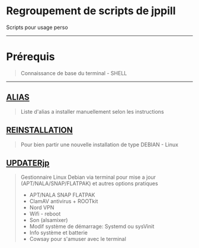 # Regroupement de scripts de jppill
Scripts pour usage perso
________________________________________
# Prérequis
> Connaissance de base du terminal - SHELL
________________________________________

## [ALIAS](ALIAS)
> Liste d'alias a installer manuellement selon les instructions

## [REINSTALLATION](REINSTALLATION)
> Pour bien partir une nouvelle installation de type DEBIAN - Linux

## [UPDATERjp](UPDATERjp)
> Gestionnaire Linux Debian via terminal pour mise a jour (APT/NALA/SNAP/FLATPAK) et autres options pratiques
>   - APT/NALA SNAP FLATPAK
>   - ClamAV antivirus + ROOTkit
>   - Nord VPN
>   - Wifi - reboot
>   - Son (alsamixer)
>   - Modif système de démarrage: Systemd ou sysVinit
>   - Info système et batterie
>   - Cowsay pour s'amuser avec le terminal

